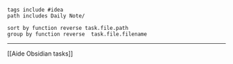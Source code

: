 
````tasks

tags include #idea
path includes Daily Note/

sort by function reverse task.file.path
group by function reverse  task.file.filename 
````

---
[[Aide Obsidian tasks]]